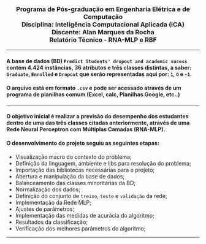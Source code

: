 <h3 align="center"> Programa de Pós-graduação em Engenharia Elétrica e de Computação <br>
Disciplina: Inteligência Computacional Aplicada (ICA) </br>
Discente: Alan Marques da Rocha </br>
Relatório Técnico - RNA-MLP e RBF </h3>

---

#### A base de dados (BD) ``Predict Students' dropout and academic sucess`` contém 4.424 instâncias, 36 atributos e três classes distintas, a saber: ``Graduate``, ``Enrolled`` e ``Dropout`` que serão representadas aqui por: ``1``, ``0`` e ``-1``.

#### O arquivo está em formato ``.csv`` e pode ser acessado através de um programa de planilhas comum (Excel, calc, Planilhas Google, etc..)

---

#### O objetivo inicial é realizar a previsão do desempenho dos estudantes dentro de uma das três classes citadas anteriormente, através de uma Rede Neural Perceptron com Múltiplas Camadas (RNA-MLP).

#### O desenvolvimento do projeto seguiu as seguintes etapas:

- Visualização macro do contexto do problema;
- Definição da linguagem, ambiente e libs para resolução do problema;
- Importação das bibliotecas necessárias para o projeto;
- Abertura e manipulação da base de dados;
- Balanceamento das classes minoritárias da BD;
- Normalização dos dados;
- Definição do conjunto de ``treino``, ``teste`` e ``validação`` da rede;
- Implementação da Rede MLP;
- Ajustes de parâmetros;
- Implementação das medidas de acurácia do algoritmo;
- Resultados da classificação;
- Verificação dos melhores parâmetros do algoritmo;

---
